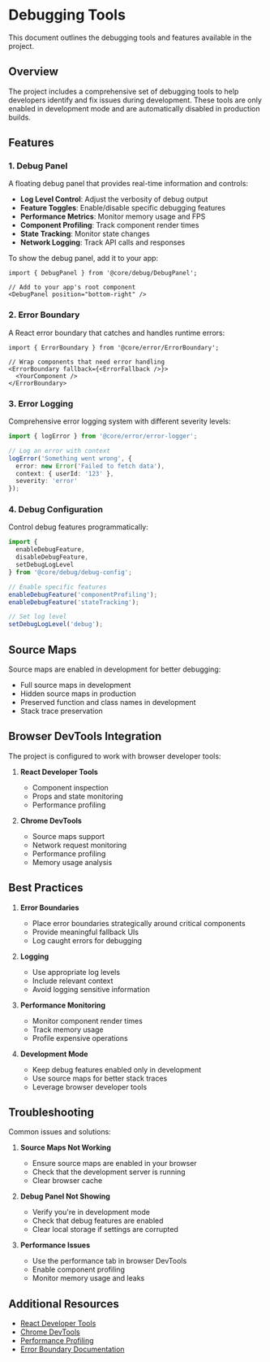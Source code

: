 # Debugging Tools

This document outlines the debugging tools and features available in the project.

## Overview

The project includes a comprehensive set of debugging tools to help developers identify and fix issues during development. These tools are only enabled in development mode and are automatically disabled in production builds.

## Features

### 1. Debug Panel

A floating debug panel that provides real-time information and controls:

- **Log Level Control**: Adjust the verbosity of debug output
- **Feature Toggles**: Enable/disable specific debugging features
- **Performance Metrics**: Monitor memory usage and FPS
- **Component Profiling**: Track component render times
- **State Tracking**: Monitor state changes
- **Network Logging**: Track API calls and responses

To show the debug panel, add it to your app:

```tsx
import { DebugPanel } from '@core/debug/DebugPanel';

// Add to your app's root component
<DebugPanel position="bottom-right" />
```

### 2. Error Boundary

A React error boundary that catches and handles runtime errors:

```tsx
import { ErrorBoundary } from '@core/error/ErrorBoundary';

// Wrap components that need error handling
<ErrorBoundary fallback={<ErrorFallback />}>
  <YourComponent />
</ErrorBoundary>
```

### 3. Error Logging

Comprehensive error logging system with different severity levels:

```typescript
import { logError } from '@core/error/error-logger';

// Log an error with context
logError('Something went wrong', {
  error: new Error('Failed to fetch data'),
  context: { userId: '123' },
  severity: 'error'
});
```

### 4. Debug Configuration

Control debug features programmatically:

```typescript
import {
  enableDebugFeature,
  disableDebugFeature,
  setDebugLogLevel
} from '@core/debug/debug-config';

// Enable specific features
enableDebugFeature('componentProfiling');
enableDebugFeature('stateTracking');

// Set log level
setDebugLogLevel('debug');
```

## Source Maps

Source maps are enabled in development for better debugging:

- Full source maps in development
- Hidden source maps in production
- Preserved function and class names in development
- Stack trace preservation

## Browser DevTools Integration

The project is configured to work with browser developer tools:

1. **React Developer Tools**
   - Component inspection
   - Props and state monitoring
   - Performance profiling

2. **Chrome DevTools**
   - Source maps support
   - Network request monitoring
   - Performance profiling
   - Memory usage analysis

## Best Practices

1. **Error Boundaries**
   - Place error boundaries strategically around critical components
   - Provide meaningful fallback UIs
   - Log caught errors for debugging

2. **Logging**
   - Use appropriate log levels
   - Include relevant context
   - Avoid logging sensitive information

3. **Performance Monitoring**
   - Monitor component render times
   - Track memory usage
   - Profile expensive operations

4. **Development Mode**
   - Keep debug features enabled only in development
   - Use source maps for better stack traces
   - Leverage browser developer tools

## Troubleshooting

Common issues and solutions:

1. **Source Maps Not Working**
   - Ensure source maps are enabled in your browser
   - Check that the development server is running
   - Clear browser cache

2. **Debug Panel Not Showing**
   - Verify you're in development mode
   - Check that debug features are enabled
   - Clear local storage if settings are corrupted

3. **Performance Issues**
   - Use the performance tab in browser DevTools
   - Enable component profiling
   - Monitor memory usage and leaks

## Additional Resources

- [React Developer Tools](https://reactjs.org/blog/2019/08/15/new-react-devtools.html)
- [Chrome DevTools](https://developers.google.com/web/tools/chrome-devtools)
- [Performance Profiling](https://reactjs.org/docs/profiler.html)
- [Error Boundary Documentation](https://reactjs.org/docs/error-boundaries.html) 